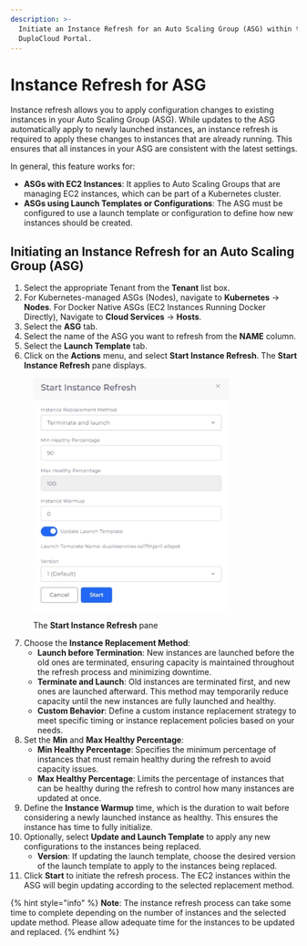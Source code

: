 ```yaml
---
description: >-
  Initiate an Instance Refresh for an Auto Scaling Group (ASG) within the
  DuploCloud Portal.
---
```


# Instance Refresh for ASG

Instance refresh allows you to apply configuration changes to existing instances in your Auto Scaling Group (ASG). While updates to the ASG automatically apply to newly launched instances, an instance refresh is required to apply these changes to instances that are already running. This ensures that all instances in your ASG are consistent with the latest settings.

In general, this feature works for:

* **ASGs with EC2 Instances**: It applies to Auto Scaling Groups that are managing EC2 instances, which can be part of a Kubernetes cluster.
* **ASGs using Launch Templates or Configurations**: The ASG must be configured to use a launch template or configuration to define how new instances should be created.

## Initiating an **Instance Refresh** for an **Auto Scaling Group (ASG)**

1. Select the appropriate Tenant from the **Tenant** list box.
2. For Kubernetes-managed ASGs (Nodes), navigate to **Kubernetes** -> **Nodes**. For Docker Native ASGs (EC2 Instances Running Docker Directly), Navigate to **Cloud Services** -> **Hosts**.
3. Select the **ASG** tab.
4. Select the name of the ASG you want to refresh from the **NAME** column.&#x20;
5. Select the **Launch Template** tab.
6. Click on the **Actions** menu, and select **Start Instance Refresh**. The **Start Instance Refresh** pane displays.

<div align="left"><figure><img src="../../../../../.gitbook/assets/instance refresh pane.png" alt="" width="344"><figcaption><p>The <strong>Start Instance Refresh</strong> pane</p></figcaption></figure></div>

7. Choose the **Instance Replacement Method**:
   * **Launch before Termination**: New instances are launched before the old ones are terminated, ensuring capacity is maintained throughout the refresh process and minimizing downtime.
   * **Terminate and Launch**: Old instances are terminated first, and new ones are launched afterward. This method may temporarily reduce capacity until the new instances are fully launched and healthy.
   * **Custom Behavior**: Define a custom instance replacement strategy to meet specific timing or instance replacement policies based on your needs.
8. Set the **Min** and **Max Healthy Percentage**:
   * **Min Healthy Percentage**: Specifies the minimum percentage of instances that must remain healthy during the refresh to avoid capacity issues.
   * **Max Healthy Percentage**: Limits the percentage of instances that can be healthy during the refresh to control how many instances are updated at once.
9. Define the **Instance Warmup** time, which is the duration to wait before considering a newly launched instance as healthy. This ensures the instance has time to fully initialize.
10. Optionally, select **Update and Launch Template** to apply any new configurations to the instances being replaced.
    * **Version**: If updating the launch template, choose the desired version of the launch template to apply to the instances being replaced.
11. Click **Start** to initiate the refresh process. The EC2 instances within the ASG will begin updating according to the selected replacement method.&#x20;

{% hint style="info" %}
**Note**: The instance refresh process can take some time to complete depending on the number of instances and the selected update method. Please allow adequate time for the instances to be updated and replaced.
{% endhint %}
